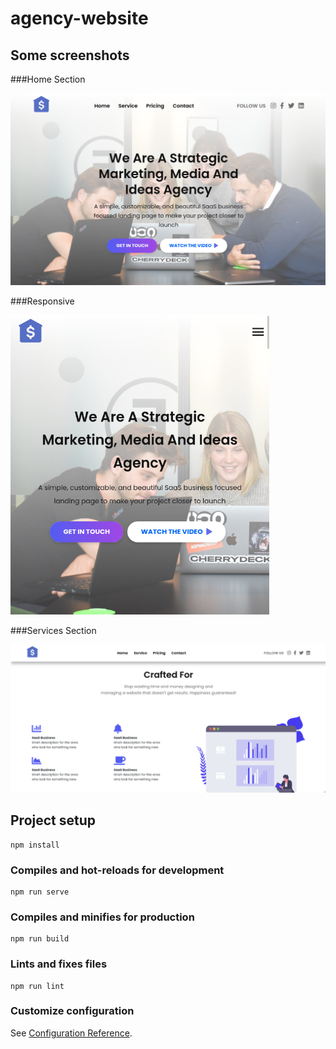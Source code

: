 # agency-website

## Some screenshots

###Home Section

![Home](./screenshots/Screenshot_2021-05-15-10_1102x671.png "Home")

###Responsive

![Home responsive](./screenshots/Screenshot_2021-05-15-43_414x479.png "Home responsive")

###Services Section

![Services](./screenshots/Screenshot_2021-05-15-31_1069x504.png "Services")

## Project setup
```
npm install
```

### Compiles and hot-reloads for development
```
npm run serve
```

### Compiles and minifies for production
```
npm run build
```

### Lints and fixes files
```
npm run lint
```

### Customize configuration
See [Configuration Reference](https://cli.vuejs.org/config/).

